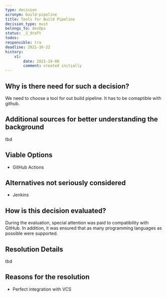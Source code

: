 ```yaml
---
type: decision
acronym: build-pipeline
title: Tools for Build Pipeline
decision_type: must
belongs_to: devOps
status: _2_draft
todos:
responsible: tra
deadline: 2021-10-22
history:
    v1:
        date: 2021-19-08
        comment: created initially
---
```


## Why is there need for such a decision?

We need to choose a tool for out build pipeline. It has to be comaptible with github.

## Additional sources for better understanding the background

tbd

## Viable Options

<ul>
<li>GitHub Actions</li>
</ul>



## Alternatives not seriously considered

<ul>
<li>Jenkins</li>
</ul>

## How is this decision evaluated?

During the evaluation, special attention was paid to compatibility with GitHub. In addition, it was ensured that as many programming languages as possible were supported.

## Resolution Details

tbd

## Reasons for the resolution
<ul>
<li>Perfect integration with VCS</li>
</ul>
